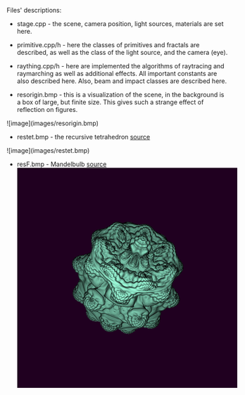 Files' descriptions:

* stage.cpp - the scene, camera position, light sources, materials are set here.

* primitive.cpp/h - here the classes of primitives and fractals are described, as well as the class of the light source, and the camera (eye).

* raything.cpp/h - here are implemented the algorithms of raytracing and raymarching as well as additional effects. All important constants are also described here. Also, beam and impact classes are described here.

* resorigin.bmp - this is a visualization of the scene, in the background is a box of large, but finite size. This gives such a strange effect of reflection on figures.

<div style="width: 600px;">![image](images/resorigin.bmp)</div>

* restet.bmp -  the recursive tetrahedron   [source](http://blog.hvidtfeldts.net/index.php/2011/08/distance-estimated-3d-fractals-iii-folding-space/)
 <div style="width: 600px;">![image](images/restet.bmp)</div>

* resF.bmp - Mandelbulb [source](http://blog.hvidtfeldts.net/index.php/2011/09/distance-estimated-3d-fractals-v-the-mandelbulb-different-de-approximations/)  <div style="width: 600px;">![image](images/resF.bmp)</div>